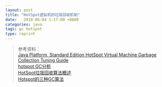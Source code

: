 ```yaml
---
layout: post
title: "HotSpot虚拟机的垃圾回收机制"
date:   2018-06-04 1:17:00 +0800
categories: java
tags: gc hotspot
type: reprint
---
```


> 参考资料：  
> [Java Platform, Standard Edition HotSpot Virtual Machine Garbage Collection Tuning Guide](https://docs.oracle.com/javase/9/gctuning/introduction-garbage-collection-tuning.htm#JSGCT-GUID-326EB4CF-8C8C-4267-8355-21AB04F0D304)  
> [hotspot GC分析](http://gamesdoa.com/hotspot-gc.html)  
> [HotSpot垃圾回收算法概述](https://www.jianshu.com/p/8bd15969a641)  
> [Hotspot的三种GC算法](https://blog.csdn.net/wdqqmms00544kiss/article/details/51541446)  


